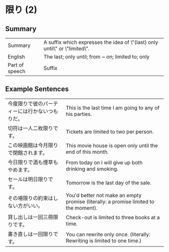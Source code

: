 # 限り (2)

## Summary

<table><tr>   <td>Summary</td>   <td>A suffix which expresses the idea of \"(last) only until\" or \"limited\".</td></tr><tr>   <td>English</td>   <td>The last; only until; from ~ on; limited to; only</td></tr><tr>   <td>Part of speech</td>   <td>Suffix</td></tr></table>

## Example Sentences

<table><tr>   <td>今度限りで彼のパーティーには行かないつもりだ。</td>   <td>This is the last time I am going to any of his parties.</td></tr><tr>   <td>切符は一人二枚限りです。</td>   <td>Tickets are limited to two per person.</td></tr><tr>   <td>この映画館は今月限りで閉館されます。</td>   <td>This movie house is open only until the end of this month.</td></tr><tr>   <td>今日限りで酒も煙草もやめます。</td>   <td>From today on I will give up both drinking and smoking.</td></tr><tr>   <td>セールは明日限りです。</td>   <td>Tomorrow is the last day of the sale.</td></tr><tr>   <td>その場限りの約束はしない方がいい。</td>   <td>You'd better not make an empty promise (literally: a promise limited to the moment).</td></tr><tr>   <td>貸し出しは一回三冊限りです。</td>   <td>Check-out is limited to three books at a time.</td></tr><tr>   <td>書き直しは一回限りです。</td>   <td>You can rewrite only once. (literally: Rewriting is limited to one time.)</td></tr></table>

